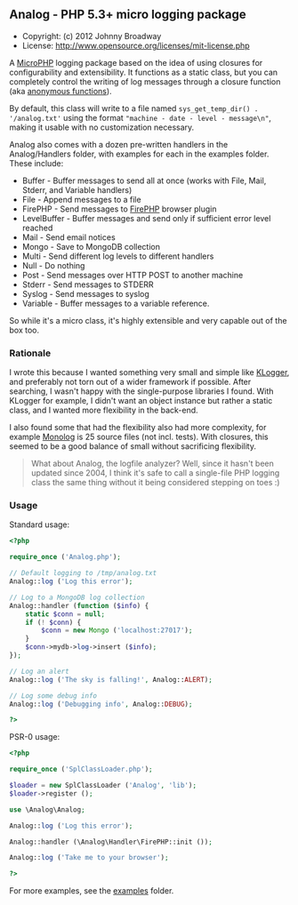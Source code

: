 ## Analog - PHP 5.3+ micro logging package

* Copyright: (c) 2012 Johnny Broadway
* License: http://www.opensource.org/licenses/mit-license.php

A [MicroPHP](http://microphp.org/) logging package based on the idea of using closures
for configurability and extensibility. It functions as a static class, but you can
completely control the writing of log messages through a closure function
(aka [anonymous functions](http://ca3.php.net/manual/en/functions.anonymous.php)).

By default, this class will write to a file named `sys_get_temp_dir() . '/analog.txt'`
using the format `"machine - date - level - message\n"`, making it usable with no
customization necessary.

Analog also comes with a dozen pre-written handlers in the Analog/Handlers folder,
with examples for each in the examples folder. These include:

* Buffer - Buffer messages to send all at once (works with File, Mail, Stderr, and Variable handlers)
* File - Append messages to a file
* FirePHP - Send messages to [FirePHP](http://www.firephp.org/) browser plugin
* LevelBuffer - Buffer messages and send only if sufficient error level reached
* Mail - Send email notices
* Mongo - Save to MongoDB collection
* Multi - Send different log levels to different handlers
* Null - Do nothing
* Post - Send messages over HTTP POST to another machine
* Stderr - Send messages to STDERR
* Syslog - Send messages to syslog
* Variable - Buffer messages to a variable reference.

So while it's a micro class, it's highly extensible and very capable out of the box too.

### Rationale

I wrote this because I wanted something very small and simple like
[KLogger](https://github.com/katzgrau/KLogger), and preferably not torn out
of a wider framework if possible. After searching, I wasn't happy with the
single-purpose libraries I found. With KLogger for example, I didn't want an
object instance but rather a static class, and I wanted more flexibility in
the back-end.

I also found some that had the flexibility also had more complexity, for example
[Monolog](https://github.com/Seldaek/monolog) is 25 source files (not incl. tests).
With closures, this seemed to be a good balance of small without sacrificing
flexibility.

> What about Analog, the logfile analyzer? Well, since it hasn't been updated
> since 2004, I think it's safe to call a single-file PHP logging class the
> same thing without it being considered stepping on toes :)

### Usage

Standard usage:

```php
<?php

require_once ('Analog.php');

// Default logging to /tmp/analog.txt
Analog::log ('Log this error');

// Log to a MongoDB log collection
Analog::handler (function ($info) {
	static $conn = null;
	if (! $conn) {
		$conn = new Mongo ('localhost:27017');
	}
	$conn->mydb->log->insert ($info);
});

// Log an alert
Analog::log ('The sky is falling!', Analog::ALERT);

// Log some debug info
Analog::log ('Debugging info', Analog::DEBUG);

?>
```

PSR-0 usage:

```php
<?php

require_once ('SplClassLoader.php');

$loader = new SplClassLoader ('Analog', 'lib');
$loader->register ();

use \Analog\Analog;

Analog::log ('Log this error');

Analog::handler (\Analog\Handler\FirePHP::init ());

Analog::log ('Take me to your browser');

?>
```

For more examples, see the [examples](https://github.com/jbroadway/analog/tree/master/examples) folder.

